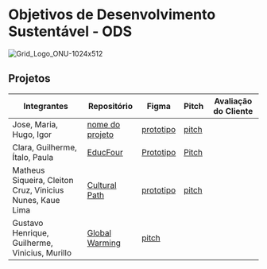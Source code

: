 # Objetivos de Desenvolvimento Sustentável - ODS
![Grid_Logo_ONU-1024x512](https://github.com/fernandoleonid/ODS2023/assets/42476943/a95a668a-5441-4c13-a07c-0872d627cab9)

## Projetos
| Integrantes | Repositório | Figma | Pitch |Avaliação do Cliente |
|---|---|---|---|---|
|Jose, Maria, Hugo, Igor | [nome do projeto](http://github.com) | [prototipo](http://figma.com.br) | [pitch](http://youtube.com)|
|Clara, Guilherme, Ítalo, Paula | [EducFour](https://github.com/believeItalo/Projeto_EducFour) | [Prototipo](https://www.figma.com/file/fs3OMtd84Y9Vs73ii53vpB/EducFour?type=design&t=R09lbk9w4ESpwyoL-0) | [Pitch](https://youtu.be/DE7cfPN3zc0)|
|Matheus Siqueira, Cleiton Cruz, Vinicius Nunes, Kaue Lima | [Cultural Path](https://github.com/MKCV-CO) | [prototipo](https://www.figma.com/file/5QrcmwM2QXbN42xMGfKBoz/Cultural-Path?type=design&node-id=0%3A1&t=cxNijrUUUrnQXlki-1) | [pitch](https://www.youtube.com/watch?v=jt4HQs3xQeY)|
Gustavo Henrique, Guilherme, Vinicius, Murillo | [Global Warming](https://www.figma.com/file/Tg8QzbpOen97Uwh3JzhkW0/Global-Warming?type=design&node-id=0%3A1&t=QsziBFNf5wfmxnYU-1) | [pitch](https://www.canva.com/design/DAFmAASXlxU/Tb7CuVCenbnu82F-_lK8bw/edit?utm_content=DAFmAASXlxU&utm_campaign=designshare&utm_medium=link2&utm_source=sharebutton)|
